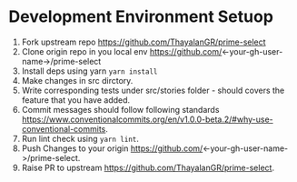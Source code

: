 # Development Environment Setuop

1. Fork upstream repo https://github.com/ThayalanGR/prime-select
2. Clone origin repo in you local env https://github.com/<-your-gh-user-name->/prime-select
3. Install deps using yarn `yarn install`
4. Make changes in src dirctory.
5. Write corresponding tests under src/stories folder - should covers the feature that you have added.
6. Commit messages should follow following standards https://www.conventionalcommits.org/en/v1.0.0-beta.2/#why-use-conventional-commits.
7. Run lint check using `yarn lint`.
8. Push Changes to your origin https://github.com/<-your-gh-user-name->/prime-select.
8. Raise PR to upstream https://github.com/ThayalanGR/prime-select.
